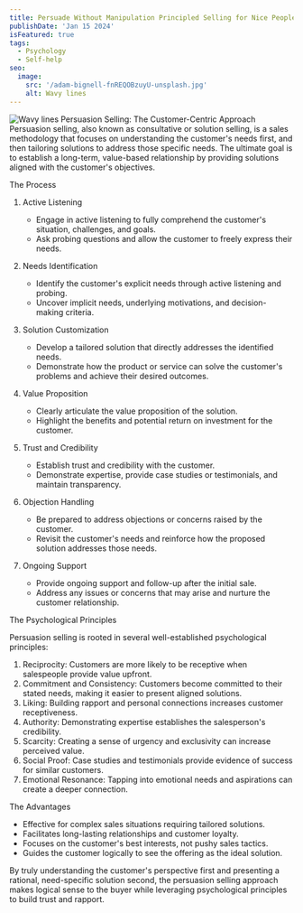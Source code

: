 ```yaml
---
title: Persuade Without Manipulation Principled Selling for Nice People
publishDate: 'Jan 15 2024'
isFeatured: true
tags:
  - Psychology
  - Self-help
seo:
  image:
    src: '/adam-bignell-fnREQOBzuyU-unsplash.jpg'
    alt: Wavy lines
---
```


![Wavy lines](/adam-bignell-fnREQOBzuyU-unsplash.jpg)
Persuasion Selling: The Customer-Centric Approach
Persuasion selling, also known as consultative or solution selling, is a sales methodology that focuses on understanding the customer's needs first, and then tailoring solutions to address those specific needs. The ultimate goal is to establish a long-term, value-based relationship by providing solutions aligned with the customer's objectives.

The Process

1. Active Listening
   - Engage in active listening to fully comprehend the customer's situation, challenges, and goals.
   - Ask probing questions and allow the customer to freely express their needs.

2. Needs Identification
   - Identify the customer's explicit needs through active listening and probing.
   - Uncover implicit needs, underlying motivations, and decision-making criteria.

3. Solution Customization
   - Develop a tailored solution that directly addresses the identified needs.
   - Demonstrate how the product or service can solve the customer's problems and achieve their desired outcomes.

4. Value Proposition
   - Clearly articulate the value proposition of the solution.
   - Highlight the benefits and potential return on investment for the customer.

5. Trust and Credibility
   - Establish trust and credibility with the customer.
   - Demonstrate expertise, provide case studies or testimonials, and maintain transparency.

6. Objection Handling
   - Be prepared to address objections or concerns raised by the customer.
   - Revisit the customer's needs and reinforce how the proposed solution addresses those needs.

7. Ongoing Support
   - Provide ongoing support and follow-up after the initial sale.
   - Address any issues or concerns that may arise and nurture the customer relationship.

The Psychological Principles

Persuasion selling is rooted in several well-established psychological principles:

1. Reciprocity: Customers are more likely to be receptive when salespeople provide value upfront.
2. Commitment and Consistency: Customers become committed to their stated needs, making it easier to present aligned solutions.
3. Liking: Building rapport and personal connections increases customer receptiveness.
4. Authority: Demonstrating expertise establishes the salesperson's credibility.
5. Scarcity: Creating a sense of urgency and exclusivity can increase perceived value.
6. Social Proof: Case studies and testimonials provide evidence of success for similar customers.
7. Emotional Resonance: Tapping into emotional needs and aspirations can create a deeper connection.

The Advantages

- Effective for complex sales situations requiring tailored solutions.
- Facilitates long-lasting relationships and customer loyalty.
- Focuses on the customer's best interests, not pushy sales tactics.
- Guides the customer logically to see the offering as the ideal solution.

By truly understanding the customer's perspective first and presenting a rational, need-specific solution second, the persuasion selling approach makes logical sense to the buyer while leveraging psychological principles to build trust and rapport.